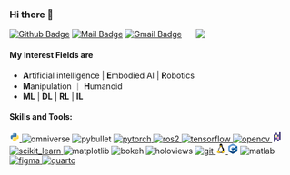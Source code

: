 <!--## Hi there 👋-->

<!--# Hi there 👋-->

<!-- I am a postgraduate student at [Beihang University](https://www.buaa.edu.cn/), advised by Prof. Rui Zhong. Before that, I received my B.S. degree majoring in Robotics Engineering at [Harbin Institute of Technology](https://www.hit.edu.cn/). -->

<!--My research focuses on **robot learning** -- to enable machines to intelligently interact with the world, improve themselves over time and acquire novel skills via machine learning.-->

<!--## 📎 Email-->




<!--| <img align="center" src="https://github-readme-stats.vercel.app/api?username=chuankepang&show_icons=true&include_all_commits=true&theme=buefy&hide_border=true" alt="Loong Pang's github stats" /></a> | <img align="center" src="https://github-readme-stats.vercel.app/api/top-langs/?username=chuankepang&layout=compact&theme=buefy&hide_border=true" /></a> |
| ------------- | ------------- |-->



<!-- <a href="https://github.com/anuraghazra/github-readme-stats">
  <img height=200 align="center" src="https://github-readme-stats.vercel.app/api?username=chuankepang&card_width=320" />
</a>
<a href="https://github.com/anuraghazra/convoychat">
  <img height=200 align="center" src="https://github-readme-stats.vercel.app/api/top-langs?username=chuankepang&layout=compact&langs_count=8&card_width=380" />
</a> -->

### **Hi there** 👋 
	
<p align=right>	
<a href="https://curieuxjy.github.io/about.html"> <img align="right" width="35%" src="./data/blog_index2.gif"> </a>
</p>

<p align=left>

[![Github Badge](http://img.shields.io/badge/Github-black?style=flat-square&logo=github&link=https://github.com/chuankepang)](https://github.com/chuankepang)
[![Mail Badge](https://img.shields.io/badge/Edumail-d14836?style=flat-square&logo=Gmail&logoColor=white&link=mailto:chuankepang@buaa.edu.cn)](mailto:chuankepang@buaa.edu.cn)
[![Gmail Badge](https://img.shields.io/badge/Gmail-d14836?style=flat-square&logo=Gmail&logoColor=white&link=mailto:chuankepang@gmail.com)](mailto:chuankepang@gmail.com)
<!--
[![Research Gate Badge](https://img.shields.io/badge/ResearchGate-00CCBB?style=flat-square&logo=ResearchGate&logoColor=white&link=https://www.researchgate.net/profile/Jungyeon-Lee-5)](https://www.researchgate.net/profile/Jungyeon-Lee-5)
[![ORCiD Badge](https://img.shields.io/badge/ORCiD-A6CE39?style=flat-square&logo=orcid&logoColor=white&link=https://orcid.org/0000-0002-0802-4141)](https://orcid.org/0000-0002-0802-4141)
[![LinkedIn Badge](https://img.shields.io/badge/LinkedIn-0A66C2?style=flat-square&logo=linkedin&logoColor=white&link=https://www.linkedin.com/in/curieuxjy/)](https://www.linkedin.com/in/curieuxjy/)
[![CV Badge](https://img.shields.io/badge/CV-47A141?style=flat-square&logo=overleaf&logoColor=white&link=https://www.overleaf.com/read/ctdpsgvjdfby#bd57af)](https://www.overleaf.com/read/ctdpsgvjdfby#bd57af)
[![Thesis Badge](https://img.shields.io/badge/Thesis-8CA1AF?style=flat-square&logo=readthedocs&logoColor=white&link=https://drive.google.com/file/d/1yE8Q6EmojHKmzJsNoHC_E4DJLjJAkuuF/view?usp=sharing)](https://drive.google.com/file/d/1yE8Q6EmojHKmzJsNoHC_E4DJLjJAkuuF/view?usp=sharing)
-->
 
#### My Interest Fields are
<!--* **M**achine learning | **D**eep learning | **R**einforcement learning | **I**mitation learning-->
* **A**rtificial intelligence | **E**mbodied AI | **R**obotics
* **M**anipulation ｜ **H**umanoid
* **ML** | **DL** | **RL** | **IL**
<!--* **B**ioinspired-Robots | **S**imulations for Robotics-->
<!--* **O**n-device AI | **Q**uantum computing-->

</p>

<!--Email: chuankepang@buaa.edu.cn / chuankepang@gmail.com-->

	
<h4 align="left">Skills and Tools:</h4>

<a href="https://www.python.org" target="_blank" rel="noreferrer"> <img src="https://raw.githubusercontent.com/devicons/devicon/master/icons/python/python-original.svg" alt="python" width="3.5%"/> </a>
<a> <img src="https://www.nvidia.com/content/dam/en-zz/Solutions/gtcf20/omniverse/refresh-open-beta/nvidia-omniverse-isaac-sim-icon-128.png" alt="omniverse" width="3.5%"/> </a>
<a> <img src="https://avatars.githubusercontent.com/u/6955508?s=200&v=4" alt="pybullet" width="3.5%"/> </a>
<a href="https://pytorch.org/"> <img src="https://www.vectorlogo.zone/logos/pytorch/pytorch-icon.svg" alt="pytorch" width="3.5%"/> </a>
<a href="https://ros.org/"> <img src="https://avatars.githubusercontent.com/u/29735195?s=280&v=4" alt="ros2" width="3.5%"/> </a>
<a href="https://www.tensorflow.org"> <img src="https://www.vectorlogo.zone/logos/tensorflow/tensorflow-icon.svg" alt="tensorflow" width="3.5%"/> </a>
<a href="https://opencv.org/"> <img src="https://www.vectorlogo.zone/logos/opencv/opencv-icon.svg" alt="opencv" width="3.5%"/> </a>
<a href="https://pandas.pydata.org/"> <img src="https://raw.githubusercontent.com/devicons/devicon/2ae2a900d2f041da66e950e4d48052658d850630/icons/pandas/pandas-original.svg" alt="pandas" width="3.5%"/> </a>
<a href="https://scikit-learn.org/"> <img src="https://upload.wikimedia.org/wikipedia/commons/0/05/Scikit_learn_logo_small.svg" alt="scikit_learn" width="3.5%"/> </a> 
<a> <img src="https://upload.wikimedia.org/wikipedia/commons/thumb/0/01/Created_with_Matplotlib-logo.svg/2048px-Created_with_Matplotlib-logo.svg.png" alt="matplotlib" width="3.5%"/> </a> 
<a> <img src="https://static.bokeh.org/branding/icons/bokeh-icon.jpg" alt="bokeh" width="3.5%"/> </a>
<a> <img src="https://holoviews.org/_static/logo.png" alt="holoviews" width="3.5%"/> </a> 
<a href="https://git-scm.com/"> <img src="https://www.vectorlogo.zone/logos/git-scm/git-scm-icon.svg" alt="git" width="3.5%"/> </a>
<a href="https://www.linux.org/"> <img src="https://raw.githubusercontent.com/devicons/devicon/master/icons/linux/linux-original.svg" alt="linux" width="3.5%"/> </a>
<a> <img src="https://raw.githubusercontent.com/devicons/devicon/master/icons/cplusplus/cplusplus-original.svg" alt="cplusplus" width="3.5%"/> </a>
<a> <img src="https://upload.wikimedia.org/wikipedia/commons/2/21/Matlab_Logo.png" alt="matlab" width="3.5%"/> </a>
<a href="https://www.figma.com/"> <img src="https://www.vectorlogo.zone/logos/figma/figma-icon.svg" alt="figma" width="3.5%"/> </a>
<a href="https://quarto.org/"> <img src="https://rstudio.github.io/cheatsheets/html/images/logo-quarto.png" alt="quarto" width="3.5%"/> </a>

</p>
